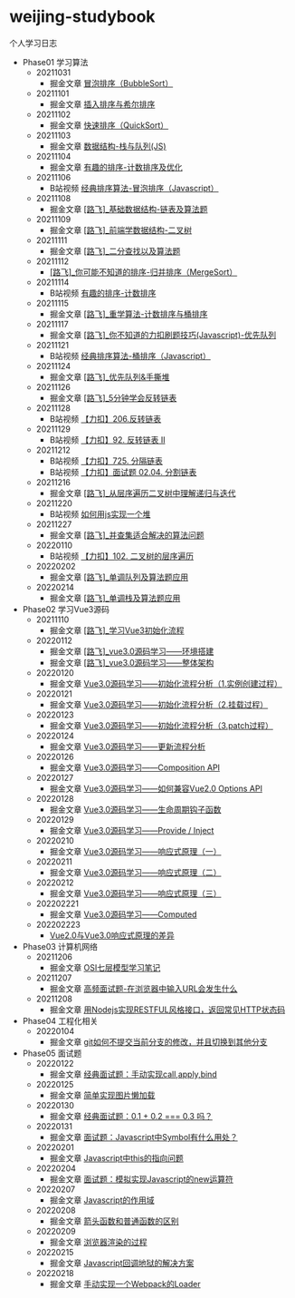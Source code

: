 # weijing-studybook
个人学习日志

- Phase01 学习算法
	- 20211031 
		- 掘金文章 [冒泡排序（BubbleSort） ](https://juejin.cn/post/7025230934408445982)
  - 20211101 
    - 掘金文章 [插入排序与希尔排序 ](https://juejin.cn/post/7025496240188031006)
  - 20211102
    - 掘金文章 [快速排序（QuickSort）](https://juejin.cn/post/7025798766020001822)
  - 20211103
    - 掘金文章 [数据结构-栈与队列(JS)](https://juejin.cn/post/7026282331803484190) 
  - 20211104
    - 掘金文章 [有趣的排序-计数排序及优化](https://juejin.cn/post/7026588848989667342) 
  - 20211106
    - B站视频 [经典排序算法-冒泡排序（Javascript）](https://www.bilibili.com/video/BV1Wg411K7Mh/) 
  - 20211108
    - 掘金文章 [[路飞]_基础数据结构-链表及算法题](https://juejin.cn/post/7028131701150711815) 
  - 20211109
    - 掘金文章 [[路飞]_前端学数据结构-二叉树](https://juejin.cn/post/7028498995936755725)
  - 20211111
    - 掘金文章 [[路飞]_二分查找以及算法题](https://juejin.cn/post/7029345519499477005)
  - 20211112
    - [[路飞]_你可能不知道的排序-归并排序（MergeSort）](https://juejin.cn/post/7029709682646188039)
  - 20211114
    - B站视频 [有趣的排序-计数排序](https://www.bilibili.com/video/BV1ab4y1t7Wy/) 
  - 20211115
    - 掘金文章 [[路飞]_重学算法-计数排序与桶排序](https://juejin.cn/post/7030704811431608356)
  - 20211117
    - 掘金文章 [[路飞]_你不知道的力扣刷题技巧(Javascript)-优先队列](https://juejin.cn/post/7031570472231927845)
  - 20211121
    - B站视频 [经典排序算法-桶排序（Javascript）](https://www.bilibili.com/video/BV1qM4y1A7AC/) 
  - 20211124
    - 掘金文章 [[路飞]_优先队列&手撕堆](https://juejin.cn/post/7034047402029875237)
  - 20211126
    - 掘金文章 [[路飞]_5分钟学会反转链表](https://juejin.cn/post/7034813916211314718)
  - 20211128
    - B站视频 [【力扣】206.反转链表](https://www.bilibili.com/video/BV1NY411s7iT/)
  - 20211129
    - B站视频 [【力扣】92. 反转链表 II](https://www.bilibili.com/video/BV1uL4y1W7vJ/)
  - 20211212
    - B站视频 [【力扣】725. 分隔链表](https://www.bilibili.com/video/BV1aP4y1G7gw/)
    - B站视频 [【力扣】面试题 02.04. 分割链表](https://www.bilibili.com/video/BV19a411r7DF/)
  - 20211216
    - 掘金文章 [[路飞]_从层序遍历二叉树中理解递归与迭代](https://juejin.cn/post/7042314248411676709)
  - 20211220
    - B站视频 [如何用js实现一个堆](https://www.bilibili.com/video/BV17b4y1v7Ee/)
  - 20211227
    - 掘金文章 [[路飞]_并查集适合解决的算法问题](https://juejin.cn/post/7046393145281478663)
  - 20220110
    - B站视频 [【力扣】102. 二叉树的层序遍历](https://www.bilibili.com/video/BV1iF411v7oK?spm_id_from=333.999.0.0)
  - 20220202
    - 掘金文章 [[路飞]_单调队列及算法题应用](https://juejin.cn/post/7060136467120521247)
  - 20220214
    - 掘金文章 [[路飞]_单调栈及算法题应用](https://juejin.cn/post/7064506456480940069)
- Phase02 学习Vue3源码
  - 20211110 
    - 掘金文章 [[路飞]_学习Vue3初始化流程](https://juejin.cn/post/7028869491190661151)
  - 20220112
    - 掘金文章 [[路飞]_vue3.0源码学习——环境搭建](https://juejin.cn/post/7052338027653234695)
    - 掘金文章 [[路飞]_vue3.0源码学习——整体架构 ](https://juejin.cn/post/7052353445918933022)
  - 20220120
    - 掘金文章 [Vue3.0源码学习——初始化流程分析（1.实例创建过程）](https://juejin.cn/post/7055176184803360799)
  - 20220121
    - 掘金文章 [Vue3.0源码学习——初始化流程分析（2.挂载过程）](https://juejin.cn/post/7055545418196713486)
  - 20220123
    - 掘金文章 [Vue3.0源码学习——初始化流程分析（3.patch过程）](https://juejin.cn/post/7056081078607413284)
  - 20220124
    - 掘金文章 [Vue3.0源码学习——更新流程分析](https://juejin.cn/post/7056782816998064165)
  - 20220126
    - 掘金文章 [Vue3.0源码学习——Composition API](https://juejin.cn/post/7057524274751340580)
  - 20220127
    - 掘金文章 [Vue3.0源码学习——如何兼容Vue2.0 Options API](https://juejin.cn/post/7057808594778980382)
  - 20220128
    - 掘金文章 [Vue3.0源码学习——生命周期钩子函数](https://juejin.cn/post/7058257300083081229)
  - 20220129
    - 掘金文章 [Vue3.0源码学习——Provide / Inject](https://juejin.cn/post/7058654438877036581)
  - 20220210
    - 掘金文章 [Vue3.0源码学习——响应式原理（一）](https://juejin.cn/post/7063102946870820894)
  - 20220211
    - 掘金文章 [Vue3.0源码学习——响应式原理（二）](https://juejin.cn/post/7063369228258115620)
  - 20220212
    - 掘金文章 [Vue3.0源码学习——响应式原理（三）](https://juejin.cn/post/7063829509992087566)
  - 202202221
    - 掘金文章 [Vue3.0源码学习——Computed](https://juejin.cn/post/7067107397407342606)
  - 202202223
    - [Vue2.0与Vue3.0响应式原理的差异](https://juejin.cn/post/7067912794808516638)
- Phase03 计算机网络
  - 20211206 
    - 掘金文章 [OSI七层模型学习笔记](https://juejin.cn/post/7038607160112054309)
  - 20211207 
    - 掘金文章 [高频面试题-在浏览器中输入URL会发生什么 ](https://juejin.cn/post/7038902150138724359)
  - 20211208
    - 掘金文章 [用Nodejs实现RESTFUL风格接口，返回常见HTTP状态码](https://juejin.cn/post/7039359195333787656)
- Phase04 工程化相关
  - 20220104
    - 掘金文章 [git如何不提交当前分支的修改，并且切换到其他分支](https://juejin.cn/post/7049242305844215844) 
- Phase05 面试题
  - 20220122
    - 掘金文章 [经典面试题：手动实现call,apply,bind ](https://juejin.cn/post/7055926997419032584)
  - 20220125
    - 掘金文章 [简单实现图片懒加载](https://juejin.cn/post/7057053708789481486)
  - 20220130
    - 掘金文章 [经典面试题：0.1 + 0.2 === 0.3 吗？](https://juejin.cn/post/7058998869685862408)
  - 20220131
    - 掘金文章 [面试题：Javascript中Symbol有什么用处？](https://juejin.cn/post/7059391253560950792)
  - 20220201
    - 掘金文章 [Javascript中this的指向问题](https://juejin.cn/post/7059747746269364232)
  - 20220204
    - 掘金文章 [面试题：模拟实现Javascript的new运算符](https://juejin.cn/post/7060878120915566623)
  - 20220207
    - 掘金文章 [Javascript的作用域](https://juejin.cn/post/7061873515036672008)
  - 20220208
    - 掘金文章 [箭头函数和普通函数的区别](https://juejin.cn/post/7062351743723503630)
  - 20220209
    - 掘金文章 [浏览器渲染的过程](https://juejin.cn/post/7062611731763167246)
  - 20220215
    - 掘金文章 [Javascript回调地狱的解决方案](https://juejin.cn/post/7064948111134687269)
  - 20220218
    - 掘金文章 [手动实现一个Webpack的Loader](https://juejin.cn/post/7066073394227200036)
